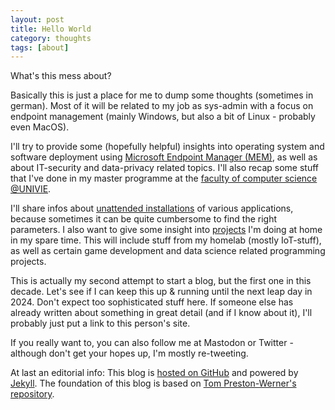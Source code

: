 ```yaml
---
layout: post
title: Hello World
category: thoughts
tags: [about]
---
```


What's this mess about?

Basically this is just a place for me to dump some thoughts (sometimes in german). Most of it will be related to my job as sys-admin with a focus on endpoint management (mainly Windows, but also a bit of Linux - probably even MacOS).

I'll try to provide some (hopefully helpful) insights into operating system and software deployment using [Microsoft Endpoint Manager (MEM)](https://www.microsoft.com/en-us/microsoft-365/microsoft-endpoint-manager), as well as about IT-security and data-privacy related topics. I'll also recap some stuff that I've done in my master programme at the [faculty of computer science @UNIVIE](https://informatik.univie.ac.at/).

I'll share infos about [unattended installations](/unattend) of various applications, because sometimes it can be quite cumbersome to find the right parameters. I also want to give some insight into [projects](/projects) I'm doing at home in my spare time. This will include stuff from my homelab (mostly IoT-stuff), as well as certain game development and data science related programming projects.

This is actually my second attempt to start a blog, but the first one in this decade. Let's see if I can keep this up & running until the next leap day in 2024. Don't expect too sophisticated stuff here. If someone else has already written about something in great detail (and if I know about it), I'll probably just put a link to this person's site.

If you really want to, you can also follow me at Mastodon or Twitter - although don't get your hopes up, I'm mostly re-tweeting.

At last an editorial info: This blog is [hosted on GitHub](https://github.com/cocoreat/cocoreat.github.io) and powered by [Jekyll](http://github.com/jekyll/jekyll/).
The foundation of this blog is based on [Tom Preston-Werner's repository](https://github.com/mojombo/mojombo.github.io).
